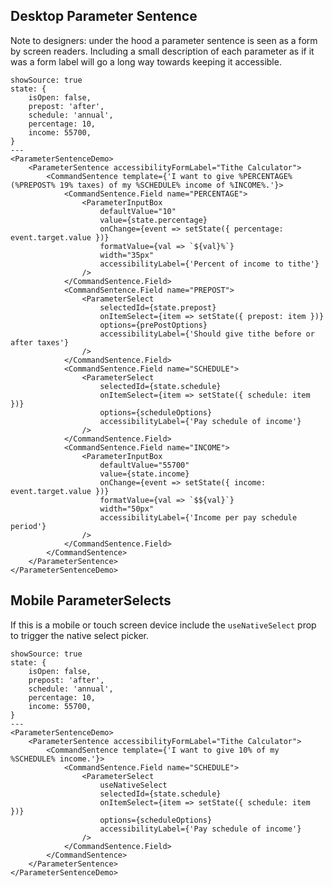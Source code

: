 ## Desktop Parameter Sentence

Note to designers: under the hood a parameter sentence is seen as a form by screen readers. Including a small description of each parameter as if it was a form label will go a long way towards keeping it accessible.

```react
showSource: true
state: {
	isOpen: false,
	prepost: 'after',
	schedule: 'annual',
	percentage: 10,
	income: 55700,
}
---
<ParameterSentenceDemo>
	<ParameterSentence accessibilityFormLabel="Tithe Calculator">
		<CommandSentence template={'I want to give %PERCENTAGE% (%PREPOST% 19% taxes) of my %SCHEDULE% income of %INCOME%.'}>
			<CommandSentence.Field name="PERCENTAGE">
				<ParameterInputBox
					defaultValue="10"
					value={state.percentage}
					onChange={event => setState({ percentage: event.target.value })}
					formatValue={val => `${val}%`}
					width="35px"
					accessibilityLabel={'Percent of income to tithe'}
				/>
			</CommandSentence.Field>
			<CommandSentence.Field name="PREPOST">
				<ParameterSelect
					selectedId={state.prepost}
					onItemSelect={item => setState({ prepost: item })}
					options={prePostOptions}
					accessibilityLabel={'Should give tithe before or after taxes'}
				/>
			</CommandSentence.Field>
			<CommandSentence.Field name="SCHEDULE">
				<ParameterSelect
					selectedId={state.schedule}
					onItemSelect={item => setState({ schedule: item })}
					options={scheduleOptions}
					accessibilityLabel={'Pay schedule of income'}
				/>
			</CommandSentence.Field>
			<CommandSentence.Field name="INCOME">
				<ParameterInputBox
					defaultValue="55700"
					value={state.income}
					onChange={event => setState({ income: event.target.value })}
					formatValue={val => `$${val}`}
					width="50px"
					accessibilityLabel={'Income per pay schedule period'}
				/>
			</CommandSentence.Field>
		</CommandSentence>
	</ParameterSentence>
</ParameterSentenceDemo>
```

## Mobile ParameterSelects

If this is a mobile or touch screen device include the `useNativeSelect` prop to trigger the native select picker.

```react
showSource: true
state: {
	isOpen: false,
	prepost: 'after',
	schedule: 'annual',
	percentage: 10,
	income: 55700,
}
---
<ParameterSentenceDemo>
	<ParameterSentence accessibilityFormLabel="Tithe Calculator">
		<CommandSentence template={'I want to give 10% of my %SCHEDULE% income.'}>
			<CommandSentence.Field name="SCHEDULE">
				<ParameterSelect
					useNativeSelect
					selectedId={state.schedule}
					onItemSelect={item => setState({ schedule: item })}
					options={scheduleOptions}
					accessibilityLabel={'Pay schedule of income'}
				/>
			</CommandSentence.Field>
		</CommandSentence>
	</ParameterSentence>
</ParameterSentenceDemo>
```
